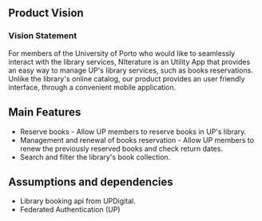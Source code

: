 
## Product Vision

### Vision Statement
For members of the University of Porto who would like to seamlessly interact with the library services,
NIterature is an Utility App that provides an easy way to manage UP's library services, such as books reservations.
Unlike the library's online catalog, our product provides an user friendly interface, through a convenient mobile application.

## Main Features
 - Reserve books - Allow UP members to reserve books in UP's library.
 - Management and renewal of books reservation - Allow UP members to renew the previously reserved books and check return dates.
 - Search and filter the library's book collection.

## Assumptions and dependencies
- Library booking api from UPDigital.
- Federated Authentication (UP)